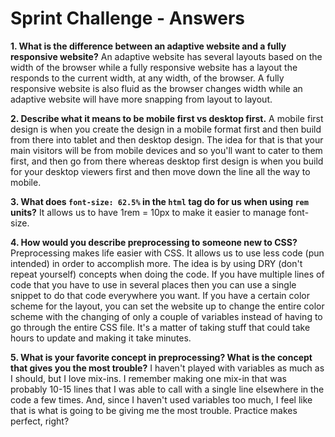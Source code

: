 # Sprint Challenge - Answers

 **1. What is the difference between an adaptive website and a fully responsive website?**
 An adaptive website has several layouts based on the width of the browser while a fully responsive website has a layout the responds to the current width, at any width, of the browser. A fully responsive website is also fluid as the browser changes width while an adaptive website will have more snapping from layout to layout.

**2. Describe what it means to be mobile first vs desktop first.**
A mobile first design is when you create the design in a mobile format first and then build from there into tablet and then desktop design. The idea for that is that your main visitors will be from mobile devices and so you'll want to cater to them first, and then go from there whereas desktop first design is when you build for your desktop viewers first and then move down the line all the way to mobile.

**3. What does `font-size: 62.5%` in the `html` tag do for us when using `rem` units?**
It allows us to have 1rem = 10px to make it easier to manage font-size.

**4. How would you describe preprocessing to someone new to CSS?**
Preprocessing makes life easier with CSS. It allows us to use less code (pun intended) in order to accomplish more. The idea is by using DRY (don't repeat yourself) concepts when doing the code. If you have multiple lines of code that you have to use in several places then you can use a single snippet to do that code everywhere you want. If you have a certain color scheme for the layout, you can set the website up to change the entire color scheme with the changing of only a couple of variables instead of having to go through the entire CSS file. It's a matter of taking stuff that could take hours to update and making it take minutes.

**5. What is your favorite concept in preprocessing? What is the concept that gives you the most trouble?**
I haven't played with variables as much as I should, but I love mix-ins. I remember making one mix-in that was probably 10-15 lines that I was able to call with a single line elsewhere in the code a few times. And, since I haven't used variables too much, I feel like that is what is going to be giving me the most trouble. Practice makes perfect, right?